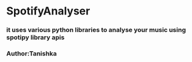 # SpotifyAnalyser
<h3>it uses various python libraries to analyse your music using spotipy library apis</h3>
<h3>Author:Tanishka</h3>
